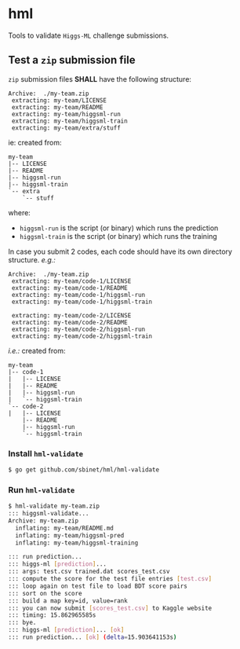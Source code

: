 hml
===

Tools to validate `Higgs-ML` challenge submissions.

## Test a `zip` submission file

`zip` submission files **SHALL** have the following structure:

```
Archive:  ./my-team.zip
 extracting: my-team/LICENSE
 extracting: my-team/README
 extracting: my-team/higgsml-run
 extracting: my-team/higgsml-train
 extracting: my-team/extra/stuff
```

ie: created from:

```
my-team
|-- LICENSE
|-- README
|-- higgsml-run
|-- higgsml-train
`-- extra
    `-- stuff
```

where:
- `higgsml-run` is the script (or binary) which runs the prediction
- `higgsml-train` is the script (or binary) which runs the training


In case you submit 2 codes, each code should have its own directory
structure. *e.g.:*

```
Archive:  ./my-team.zip
 extracting: my-team/code-1/LICENSE
 extracting: my-team/code-1/README
 extracting: my-team/code-1/higgsml-run
 extracting: my-team/code-1/higgsml-train

 extracting: my-team/code-2/LICENSE
 extracting: my-team/code-2/README
 extracting: my-team/code-2/higgsml-run
 extracting: my-team/code-2/higgsml-train
```

*i.e.:* created from:

```
my-team
|-- code-1
|   |-- LICENSE
|   |-- README
|   |-- higgsml-run
|   `-- higgsml-train
`-- code-2
|   |-- LICENSE
    |-- README
    |-- higgsml-run
    `-- higgsml-train
```

### Install `hml-validate`

```sh
$ go get github.com/sbinet/hml/hml-validate
```

### Run `hml-validate`

```sh
$ hml-validate my-team.zip
::: higgsml-validate...
Archive: my-team.zip
  inflating: my-team/README.md
  inflating: my-team/higgsml-pred
  inflating: my-team/higgsml-training

::: run prediction...
::: higgs-ml [prediction]...
::: args: test.csv trained.dat scores_test.csv
::: compute the score for the test file entries [test.csv]
::: loop again on test file to load BDT score pairs
::: sort on the score
::: build a map key=id, value=rank
::: you can now submit [scores_test.csv] to Kaggle website
::: timing: 15.862965585s
::: bye.
::: higgs-ml [prediction]... [ok]
::: run prediction... [ok] (delta=15.903641153s)
```
